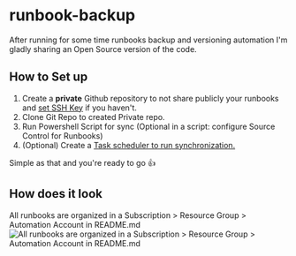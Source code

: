 # runbook-backup
After running for some time runbooks backup and versioning automation I'm gladly sharing an Open Source version of the code.

## How to Set up
1. Create a **private** Github repository to not share publicly your runbooks and [set SSH Key](https://docs.github.com/en/enterprise/2.15/user/articles/generating-a-new-ssh-key-and-adding-it-to-the-ssh-agent) if you haven't.
2. Clone Git Repo to created Private repo.
3. Run Powershell Script for sync (Optional in a script: configure Source Control for Runbooks)
4. (Optional) Create a [Task scheduler to run synchronization.](https://blog.netwrix.com/2018/07/03/how-to-automate-powershell-scripts-with-task-scheduler/)

Simple as that and you're ready to go :+1:

## How does it look
All runbooks are organized in a Subscription > Resource Group > Automation Account in README.md
![All runbooks are organized in a Subscription > Resource Group > Automation Account in README.md](https://imgur.com/ZIRM6bU.png)
